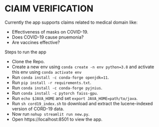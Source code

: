# ClAIM VERIFICATION

Currently the app supports claims related to medical domain like:
- Effectiveness of masks on COVID-19.
- Does COVID-19 cause pnuemonia?
- Are vaccines effective?

  
Steps to run the app
- Clone the Repo.
- Create a new env using ```conda create -n env python=3.8``` and activate this env using ```conda activate env```
- Run ```conda install -c conda-forge openjdk=11```.
- Run ```pip install -r requirements.txt```.
- Run ```conda install -c conda-forge pyjnius```.
- Run ```conda install -c pytorch faiss-gpu```.
- Run ```echo $JAVA_HOME``` and set ```export JAVA_HOME=path/to/java```.
- Run ```sh cord19_index.sh``` to download and extract the lucene-indexed version of CORD-19 data.
- Now run ```nohup streamlit run new.py```.
- Open https://localhost:8501 to view the app.
